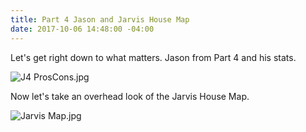 ```yaml
---
title: Part 4 Jason and Jarvis House Map
date: 2017-10-06 14:48:00 -04:00
---
```


Let's get right down to what matters. Jason from Part 4 and his stats.

![J4 ProsCons.jpg](/uploads/J4%20ProsCons.jpg)

Now let's take an overhead look of the Jarvis House Map.

![Jarvis Map.jpg](/uploads/Jarvis%20Map.jpg)